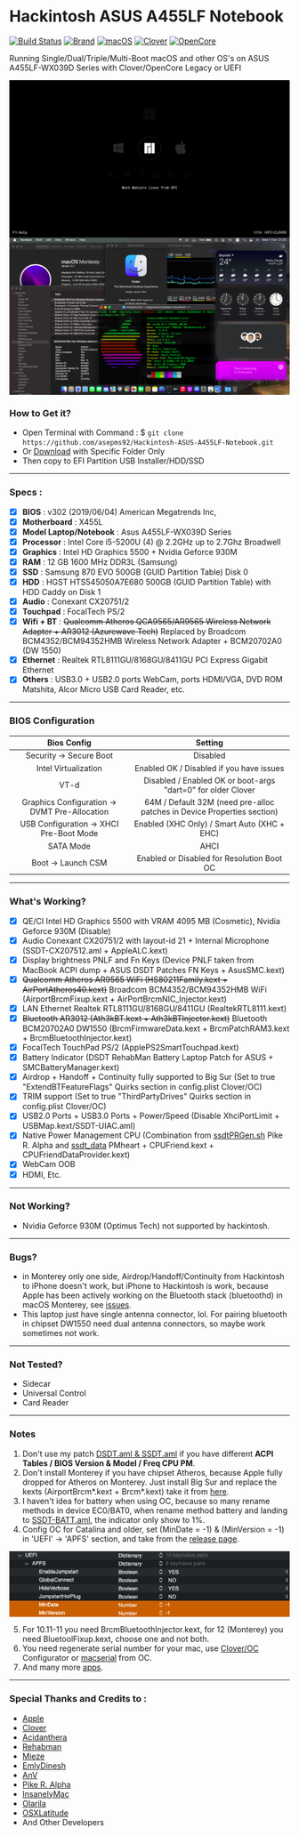 # Hackintosh ASUS A455LF Notebook

[![Build Status](https://github.com/asepms92/Hackintosh-ASUS-A455LF-Notebook/workflows/CI/badge.svg?branch=master)](https://github.com/asepms92/Hackintosh-ASUS-A455LF-Notebook/actions)
[![Brand](https://img.shields.io/badge/A455LF-WX039D-yellow?style=flat&logo=asus)](https://www.asus.com/)
[![macOS](https://img.shields.io/badge/macOS-Monterey_v12.7-red?style=flat&logo=apple)](https://www.apple.com/macos/monterey/)
[![Clover](https://img.shields.io/badge/Clover-r5155-brightgreen?style=flat&logo=aer-lingus)](https://github.com/CloverHackyColor/CloverBootloader)
[![OpenCore](https://img.shields.io/badge/OpenCore-v0.9.6-blue?style=flat&logo=okta)](https://github.com/acidanthera/OpenCorePkg)

Running Single/Dual/Triple/Multi-Boot macOS and other OS's on ASUS A455LF-WX039D Series with Clover/OpenCore Legacy or UEFI

<img src="/Images/screenshot0.png?raw=true" alt="Clover Bootloader" align="center">
<img src="/Images/Sept-MacBook-Monterey.png?raw=true" alt="macOS Monterey" align="center">

### How to Get it?

 - Open Terminal with Command : $ `git clone https://github.com/asepms92/Hackintosh-ASUS-A455LF-Notebook.git`
 - Or [Download](https://github.com/asepms92/Hackintosh-ASUS-A455LF-Notebook/archive/refs/heads/master.zip) with Specific Folder Only
 - Then copy to EFI Partition USB Installer/HDD/SSD

--------------------------------------------------------------------------------------------

### Specs :

 - [x] <b>BIOS</b> : v302 (2019/06/04) American Megatrends Inc,
 - [x] <b>Motherboard</b> : X455L
 - [x] <b>Model Laptop/Notebook</b> : Asus A455LF-WX039D Series
 - [x] <b>Processor</b> : Intel Core i5-5200U (4) @ 2.2GHz up to 2.7Ghz Broadwell
 - [x] <b>Graphics</b> : Intel HD Graphics 5500 + Nvidia Geforce 930M
 - [x] <b>RAM</b> : 12 GB 1600 MHz DDR3L (Samsung)
 - [x] <b>SSD</b> : Samsung 870 EVO 500GB (GUID Partition Table) Disk 0
 - [x] <b>HDD</b> : HGST HTS545050A7E680 500GB (GUID Partition Table) with HDD Caddy on Disk 1
 - [x] <b>Audio</b> : Conexant CX20751/2
 - [x] <b>Touchpad</b> : FocalTech PS/2
 - [x] <b>Wifi + BT</b> : ~~Qualcomm Atheros QCA9565/AR9565 Wireless Network Adapter + AR3012 (Azurewave Tech)~~ Replaced by Broadcom BCM4352/BCM94352HMB Wireless Network Adapter + BCM20702A0 (DW 1550)
 - [x] <b>Ethernet</b> : Realtek RTL8111GU/8168GU/8411GU PCI Express Gigabit Ethernet
 - [x] <b>Others</b> : USB3.0 + USB2.0 ports WebCam, ports HDMI/VGA, DVD ROM Matshita, Alcor Micro USB Card Reader, etc.

--------------------------------------------------------------------------------------------

### BIOS Configuration

Bios Config | Setting 
:---:| :---:
Security -> Secure Boot | Disabled
Intel Virtualization    | Enabled OK / Disabled if you have issues
VT-d | Disabled / Enabled OK or boot-args "dart=0" for older Clover
Graphics Configuration -> DVMT Pre-Allocation | 64M / Default 32M (need pre-alloc patches in Device Properties section)
USB Configuration -> XHCI Pre-Boot Mode | Enabled (XHC Only) / Smart Auto (XHC + EHC)
SATA Mode | AHCI
Boot -> Launch CSM | Enabled or Disabled for Resolution Boot OC

--------------------------------------------------------------------------------------------

### What's Working?

 - [x] QE/CI Intel HD Graphics 5500 with VRAM 4095 MB (Cosmetic), Nvidia Geforce 930M (Disable)
 - [x] Audio Conexant CX20751/2 with layout-id 21 + Internal Microphone (SSDT-CX207512.aml + AppleALC.kext)
 - [x] Display brightness PNLF and Fn Keys (Device PNLF taken from MacBook ACPI dump + ASUS DSDT Patches FN Keys + AsusSMC.kext)
 - [x] ~~Qualcomm Atheros AR9565 WiFi (HS80211Family.kext + AirPortAtheros40.kext)~~ Broadcom BCM4352/BCM94352HMB WiFi (AirportBrcmFixup.kext + AirPortBrcmNIC_Injector.kext)
 - [x] LAN Ethernet Realtek RTL8111GU/8168GU/8411GU (RealtekRTL8111.kext)
 - [x] ~~Bluetooth AR3012 (Ath3kBT.kext + Ath3kBTInjector.kext)~~ Bluetooth BCM20702A0 DW1550 (BrcmFirmwareData.kext + BrcmPatchRAM3.kext + BrcmBluetoothInjector.kext)
 - [x] FocalTech TouchPad PS/2 (ApplePS2SmartTouchpad.kext)
 - [x] Battery Indicator (DSDT RehabMan Battery Laptop Patch for ASUS + SMCBatteryManager.kext)
 - [x] Airdrop + Handoff + Continuity fully supported to Big Sur (Set to true "ExtendBTFeatureFlags" Quirks section in config.plist Clover/OC)
 - [x] TRIM support (Set to true "ThirdPartyDrives" Quirks section in config.plist Clover/OC)
 - [x] USB2.0 Ports + USB3.0 Ports + Power/Speed (Disable XhciPortLimit + USBMap.kext/SSDT-UIAC.aml)
 - [x] Native Power Management CPU (Combination from [ssdtPRGen.sh](https://github.com/Piker-Alpha/ssdtPRGen.sh) Pike R. Alpha and [ssdt_data](https://github.com/acidanthera/CPUFriend/blob/master/Instructions.md#data-combination) PMheart + CPUFriend.kext + CPUFriendDataProvider.kext)
 - [x] WebCam OOB
 - [x] HDMI, Etc.

--------------------------------------------------------------------------------------------

### Not Working?

 - Nvidia Geforce 930M (Optimus Tech) not supported by hackintosh.

--------------------------------------------------------------------------------------------

### Bugs?

 - in Monterey only one side, Airdrop/Handoff/Continuity from Hackintosh to iPhone doesn't work, but iPhone to Hackintosh is work, because  Apple has been actively working on the Bluetooth stack (bluetoothd) in macOS Monterey, see [issues](https://github.com/acidanthera/bugtracker/issues/1821).
 - This laptop just have single antenna connector, lol. For pairing bluetooth in chipset DW1550 need dual antenna connectors, so maybe work sometimes not work.

--------------------------------------------------------------------------------------------

### Not Tested?

 - Sidecar
 - Universal Control
 - Card Reader

--------------------------------------------------------------------------------------------

### Notes

1. Don't use my patch [DSDT.aml & SSDT.aml](https://github.com/asepms92/Hackintosh-ASUS-A455LF-Notebook/tree/master/CLOVER/EFI/CLOVER/ACPI/patched) if you have different <b>ACPI Tables / BIOS Version & Model / Freq CPU PM</b>.
2. Don't install Monterey if you have chipset Atheros, because Apple fully dropped for Atheros on Monterey. Just install Big Sur and replace the kexts (AirportBrcm*.kext + Brcm*.kext) take it from [here](https://github.com/asepms92/Hackintosh-ASUS-A455LF-Notebook/tree/master/CLOVER/EFI/CLOVER/kexts/Off).
3. I haven't idea for battery when using OC, because so many rename methods in device EC0/BAT0, when rename method battery and landing to [SSDT-BATT.aml](https://github.com/asepms92/Hackintosh-ASUS-A455LF-Notebook/tree/master/OC/EFI/OC/ACPI), the indicator only show to 1%.
4. Config OC for Catalina and older, set (MinDate = -1) & (MinVersion = -1) in 'UEFI' -> 'APFS' section, and take from the [release page](https://github.com/asepms92/Hackintosh-ASUS-A455LF-Notebook/releases/download/v0.0.1/OpenCore_v0.7.7.zip).

<img src="/Images/set-config-oc-for-catalina-and-older.png?raw=true" alt="Set config OC Catalina and older" align="center">

5. For 10.11-11 you need BrcmBluetoothInjector.kext, for 12 (Monterey) you need BluetoolFixup.kext, choose one and not both.
6. You need regenerate serial number for your mac, use [Clover](https://mackie100projects.altervista.org/download-clover-configurator/)[/OC](https://mackie100projects.altervista.org/download-opencore-configurator/) Configurator or [macserial](https://github.com/asepms92/Hackintosh-ASUS-A455LF-Notebook/tree/master/OC/Utilities/macserial) from OC.
7. And many more [apps](https://github.com/asepms92/Hackintosh-ASUS-A455LF-Notebook/tree/master/Tools/Apps).

--------------------------------------------------------------------------------------------

### Special Thanks and Credits to :

- [Apple](https://www.apple.com)
- [Clover](https://github.com/CloverHackyColor)
- [Acidanthera](https://github.com/acidanthera)
- [Rehabman](https://github.com/RehabMan)
- [Mieze](https://github.com/Mieze)
- [EmlyDinesh](https://github.com/EMlyDinEsHMG)
- [AnV](https://github.com/andyvand)
- [Pike R. Alpha](https://github.com/Piker-Alpha)
- [InsanelyMac](https://www.insanelymac.com)
- [Olarila](http://olarila.com)
- [OSXLatitude](https://osxlatitude.com)
- And Other Developers
